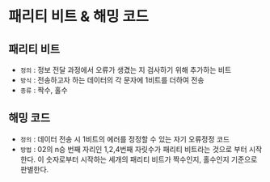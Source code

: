 

# 패리티 비트 & 해밍 코드

## 패리티 비트

- `정의` : 정보 전달 과정에서 오류가 생겼는 지 검사하기 위해 추가하는 비트
- `방식` : 전송하고자 하는 데이터의 각 문자에 1비트를 더하여 전송
- `종류` : 짝수, 홀수

## 해밍 코드

- `정의` : 데이터 전송 시 1비트의 에러를 정정할 수 있는 자기 오류정정 코드
- `방법` : 02의 n승 번째 자리인 1,2,4번째 자릿수가 패리티 비트라는 것으로 부터 시작한다. 이 숫자로부터 시작하는 세개의 패리티 비트가 짝수인지, 홀수인지 기준으로 판별한다.
